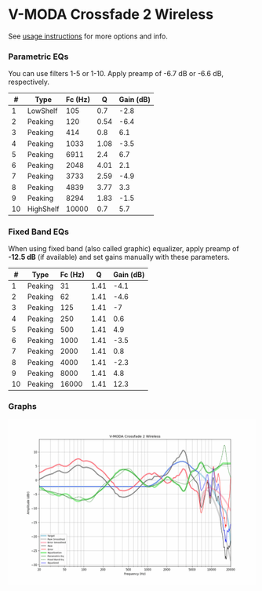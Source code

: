 # V-MODA Crossfade 2 Wireless
See [usage instructions](https://github.com/jaakkopasanen/AutoEq#usage) for more options and info.

### Parametric EQs
You can use filters 1-5 or 1-10. Apply preamp of -6.7 dB or -6.6 dB, respectively.

|   # | Type      |   Fc (Hz) |    Q |   Gain (dB) |
|-----|-----------|-----------|------|-------------|
|   1 | LowShelf  |       105 | 0.7  |        -2.8 |
|   2 | Peaking   |       120 | 0.54 |        -6.4 |
|   3 | Peaking   |       414 | 0.8  |         6.1 |
|   4 | Peaking   |      1033 | 1.08 |        -3.5 |
|   5 | Peaking   |      6911 | 2.4  |         6.7 |
|   6 | Peaking   |      2048 | 4.01 |         2.1 |
|   7 | Peaking   |      3733 | 2.59 |        -4.9 |
|   8 | Peaking   |      4839 | 3.77 |         3.3 |
|   9 | Peaking   |      8294 | 1.83 |        -1.5 |
|  10 | HighShelf |     10000 | 0.7  |         5.7 |

### Fixed Band EQs
When using fixed band (also called graphic) equalizer, apply preamp of **-12.5 dB** (if available) and set gains manually with these parameters.

|   # | Type    |   Fc (Hz) |    Q |   Gain (dB) |
|-----|---------|-----------|------|-------------|
|   1 | Peaking |        31 | 1.41 |        -4.1 |
|   2 | Peaking |        62 | 1.41 |        -4.6 |
|   3 | Peaking |       125 | 1.41 |        -7   |
|   4 | Peaking |       250 | 1.41 |         0.6 |
|   5 | Peaking |       500 | 1.41 |         4.9 |
|   6 | Peaking |      1000 | 1.41 |        -3.5 |
|   7 | Peaking |      2000 | 1.41 |         0.8 |
|   8 | Peaking |      4000 | 1.41 |        -2.3 |
|   9 | Peaking |      8000 | 1.41 |         4.8 |
|  10 | Peaking |     16000 | 1.41 |        12.3 |

### Graphs
![](./V-MODA%20Crossfade%202%20Wireless.png)
